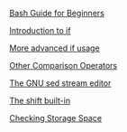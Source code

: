 [Bash Guide for Beginners](http://www.tldp.org/LDP/Bash-Beginners-Guide/html/Bash-Beginners-Guide.html)  

[Introduction to if](http://www.tldp.org/LDP/Bash-Beginners-Guide/html/sect_07_01.html)   

[More advanced if usage](http://www.tldp.org/LDP/Bash-Beginners-Guide/html/sect_07_02.html)  

[Other Comparison Operators](http://www.tldp.org/LDP/abs/html/comparison-ops.html)  

[The GNU sed stream editor](http://www.tldp.org/LDP/Bash-Beginners-Guide/html/Bash-Beginners-Guide.html#chap_05)  

[The shift built-in](http://www.tldp.org/LDP/Bash-Beginners-Guide/html/Bash-Beginners-Guide.html#sect_09_07)  

[Checking Storage Space](http://www.tldp.org/LDP/lame/LAME/linux-admin-made-easy/checking-storage-space.html)  
